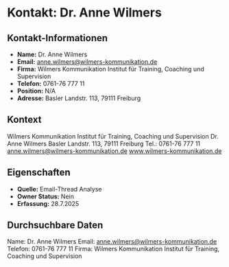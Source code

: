 # Kontakt: Dr. Anne Wilmers

## Kontakt-Informationen
- **Name:** Dr. Anne Wilmers
- **Email:** anne.wilmers@wilmers-kommunikation.de
- **Firma:** Wilmers Kommunikation Institut für Training, Coaching und Supervision
- **Telefon:** 0761-76 777 11
- **Position:** N/A
- **Adresse:** Basler Landstr. 113, 79111 Freiburg

## Kontext
Wilmers Kommunikation Institut für Training, Coaching und Supervision Dr. Anne Wilmers Basler Landstr. 113, 79111 Freiburg Tel.: 0761-76 777 11 anne.wilmers@wilmers-kommunikation.de www.wilmers-kommunikation.de

## Eigenschaften
- **Quelle:** Email-Thread Analyse
- **Owner Status:** Nein
- **Erfassung:** 28.7.2025

## Durchsuchbare Daten
Name: Dr. Anne Wilmers
Email: anne.wilmers@wilmers-kommunikation.de
Telefon: 0761-76 777 11
Firma: Wilmers Kommunikation Institut für Training, Coaching und Supervision

